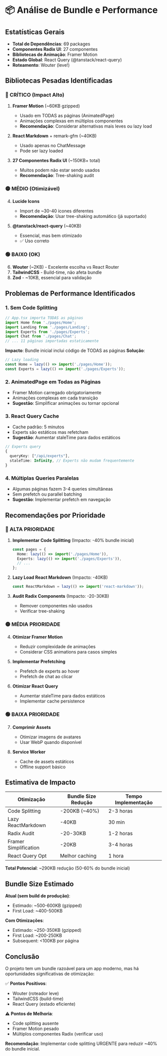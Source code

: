 # 📦 Análise de Bundle e Performance

## Estatísticas Gerais

- **Total de Dependências**: 69 packages
- **Componentes Radix UI**: 27 componentes
- **Bibliotecas de Animação**: Framer Motion
- **Estado Global**: React Query (@tanstack/react-query)
- **Roteamento**: Wouter (leve!)

## Bibliotecas Pesadas Identificadas

### 🔴 CRÍTICO (Impact Alto)
1. **Framer Motion** (~60KB gzipped)
   - Usado em TODAS as páginas (AnimatedPage)
   - Animações complexas em múltiplos componentes
   - **Recomendação**: Considerar alternativas mais leves ou lazy load

2. **React Markdown** + remark-gfm (~40KB)
   - Usado apenas no ChatMessage
   - Pode ser lazy loaded

3. **27 Componentes Radix UI** (~150KB+ total)
   - Muitos podem não estar sendo usados
   - **Recomendação**: Tree-shaking audit

### 🟡 MÉDIO (Otimizável)
4. **Lucide Icons**
   - Import de ~30-40 ícones diferentes
   - **Recomendação**: Usar tree-shaking automático (já suportado)

5. **@tanstack/react-query** (~40KB)
   - Essencial, mas bem otimizado
   - ✅ Uso correto

### 🟢 BAIXO (OK)
6. **Wouter** (~2KB) - Excelente escolha vs React Router
7. **TailwindCSS** - Build-time, não afeta bundle
8. **Zod** - ~10KB, essencial para validação

## Problemas de Performance Identificados

### 1. Sem Code Splitting
```typescript
// App.tsx importa TODAS as páginas
import Home from './pages/Home';
import Landing from './pages/Landing';
import Experts from './pages/Experts';
import Chat from './pages/Chat';
// ... 11 páginas importadas estaticamente
```

**Impacto**: Bundle inicial inclui código de TODAS as páginas
**Solução**:
```typescript
// Lazy loading
const Home = lazy(() => import('./pages/Home'));
const Experts = lazy(() => import('./pages/Experts'));
```

### 2. AnimatedPage em Todas as Páginas
- Framer Motion carregado obrigatoriamente
- Animações complexas em cada transição
- **Sugestão**: Simplificar animações ou tornar opcional

### 3. React Query Cache
- Cache padrão: 5 minutos
- Experts são estáticos mas refetcham
- **Sugestão**: Aumentar staleTime para dados estáticos

```typescript
// Experts query
{
  queryKey: ["/api/experts"],
  staleTime: Infinity, // Experts não mudam frequentemente
}
```

### 4. Múltiplas Queries Paralelas
- Algumas páginas fazem 3-4 queries simultâneas
- Sem prefetch ou parallel batching
- **Sugestão**: Implementar prefetch em navegação

## Recomendações por Prioridade

### 🔴 ALTA PRIORIDADE
1. **Implementar Code Splitting** (Impacto: -40% bundle inicial)
   ```typescript
   const pages = {
     Home: lazy(() => import('./pages/Home')),
     Experts: lazy(() => import('./pages/Experts')),
     // ...
   };
   ```

2. **Lazy Load React Markdown** (Impacto: -40KB)
   ```typescript
   const ReactMarkdown = lazy(() => import('react-markdown'));
   ```

3. **Audit Radix Components** (Impacto: -20-30KB)
   - Remover componentes não usados
   - Verificar tree-shaking

### 🟡 MÉDIA PRIORIDADE
4. **Otimizar Framer Motion**
   - Reduzir complexidade de animações
   - Considerar CSS animations para casos simples

5. **Implementar Prefetching**
   - Prefetch de experts ao hover
   - Prefetch de chat ao clicar

6. **Otimizar React Query**
   - Aumentar staleTime para dados estáticos
   - Implementar cache persistence

### 🟢 BAIXA PRIORIDADE
7. **Comprimir Assets**
   - Otimizar imagens de avatares
   - Usar WebP quando disponível

8. **Service Worker**
   - Cache de assets estáticos
   - Offline support básico

## Estimativa de Impacto

| Otimização | Bundle Size Redução | Tempo Implementação |
|------------|---------------------|---------------------|
| Code Splitting | -200KB (~40%) | 2-3 horas |
| Lazy ReactMarkdown | -40KB | 30 min |
| Radix Audit | -20-30KB | 1-2 horas |
| Framer Simplification | -20KB | 3-4 horas |
| React Query Opt | Melhor caching | 1 hora |

**Total Potencial**: ~290KB redução (50-60% do bundle inicial)

## Bundle Size Estimado

**Atual (sem build de produção)**:
- Estimado: ~500-600KB (gzipped)
- First Load: ~400-500KB

**Com Otimizações**:
- Estimado: ~250-350KB (gzipped)
- First Load: ~200-250KB
- Subsequent: <100KB por página

## Conclusão

O projeto tem um bundle razoável para um app moderno, mas há oportunidades significativas de otimização:

✅ **Pontos Positivos**:
- Wouter (roteador leve)
- TailwindCSS (build-time)
- React Query (estado eficiente)

⚠️ **Pontos de Melhoria**:
- Code splitting ausente
- Framer Motion pesado
- Múltiplos componentes Radix (verificar uso)

**Recomendação**: Implementar code splitting URGENTE para reduzir ~40% do bundle inicial.
